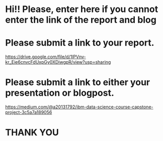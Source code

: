# Hi!! Please, enter here if you cannot enter the link of the report and blog

# Please submit a link to your report.

https://drive.google.com/file/d/1lPVnv-kr_Eie6cnvcFdUxpGy0XDiwgpR/view?usp=sharing

# Please submit a link to either your presentation or blogpost.

https://medium.com/@a20131792/ibm-data-science-course-capstone-project-3c5a7a189056

# THANK YOU






